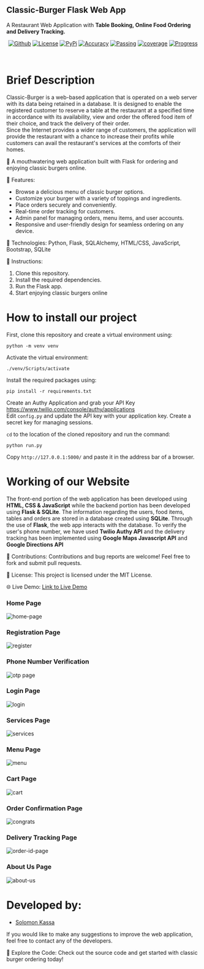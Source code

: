 ## Classic-Burger Flask Web App
A Restaurant Web Application with **Table Booking, Online Food Ordering and Delivery Tracking.**<br/>
<p align="center">
 <a href="https://github.com/Solomonkassa/Jedan-Care"><img alt="Github" src="https://img.shields.io/static/v1?logo=github&color=blueviolet&label=Test&message=Passing"/></a> <a href="LICENSE"><img alt="License" src="https://img.shields.io/static/v1?logo=GPL&color=Blue&message=GPL-v3&label=License"/></a> <a href="https://pypi.org/project/smartbetsAPI"><img alt="PyPi" src="https://img.shields.io/static/v1?logo=pypi&label=Pypi&message=v1.1.4&color=green"/></a> <a href="#"><img alt="Accuracy" src="https://img.shields.io/static/v1?logo=accuracy&label=Accuracy&message=55%&color=critical"/></a> <a href="#"><img alt="Passing" src="https://img.shields.io/static/v1?logo=Docs&label=Docs&message=Passing&color=green"/></a> <a href="#"><img alt="coverage" src="https://img.shields.io/static/v1?logo=Coverage&label=Coverage&message=85%&color=yellowgreen"/></a>  <a href="#" alt="progress"><img alt="Progress" src="https://img.shields.io/static/v1?logo=Progress&label=Progress&message=35%&color=green"/></a>  <a href="https://pepy.tech/project/smartbetsapi"></a></p><br>
 
# Brief Description
Classic-Burger is a web-based application that is operated on a web server with its data being retained in a database. It is designed to enable the registered customer to reserve a table at the restaurant at a specified time in accordance with its availability, view and order the offered food item of their choice, and track the delivery of their order. <br/> 
Since the Internet provides a wider range of customers, the application will provide the restaurant with a chance to increase their profits while customers can avail the restaurant's services at the comforts of their homes.



🍔 A mouthwatering web application built with Flask for ordering and enjoying classic burgers online.

🚀 Features:
- Browse a delicious menu of classic burger options.
- Customize your burger with a variety of toppings and ingredients.
- Place orders securely and conveniently.
- Real-time order tracking for customers.
- Admin panel for managing orders, menu items, and user accounts.
- Responsive and user-friendly design for seamless ordering on any device.

🔧 Technologies:
Python, Flask, SQLAlchemy, HTML/CSS, JavaScript, Bootstrap, SQLite

📝 Instructions:
1. Clone this repository.
2. Install the required dependencies.
3. Run the Flask app.
4. Start enjoying classic burgers online


# How to install our project <br/>

First, clone this repository and create a virtual environment using:
```
python -m venv venv
```
Activate the virtual environment:
```
./venv/Scripts/activate
```
Install the required packages using: <br/>
```
pip install -r requirements.txt
```

Create an Authy Application and grab your API Key https://www.twilio.com/console/authy/applications <br/>
Edit `config.py` and update the API key with your application key. Create a secret key for managing sessions. <br/>

`cd` to the location of the cloned repository and run the command:
```
python run.py
```
Copy `http://127.0.0.1:5000/` and paste it in the address bar of a browser.

# Working of our Website 
The front-end portion of the web application has been developed using **HTML, CSS & JavaScript** while the backend portion has been developed using **Flask & SQLite**. The information regarding the users, food items, tables and orders are stored in a database created using **SQLite**. Through the use of **Flask**, the web app interacts with the database. To verify the user's phone number, we have used **Twilio Authy API** and the delivery tracking has been implemented using **Google Maps Javascript API** and **Google Directions API**

🤝 Contributions:
Contributions and bug reports are welcome! Feel free to fork and submit pull requests.

📄 License:
This project is licensed under the MIT License.

🌐 Live Demo:
[Link to Live Demo](https://www.Holb20233lcidz.tech)



### Home Page
![home-page](https://github.com/Solomonkassa/Classic-Burger/blob/main/resources/home.png)

### Registration Page
![register](https://github.com/Solomonkassa/Classic-Burger/blob/main/resources/sign_up.png)

### Phone Number Verification
![otp page]()

### Login Page
![login](https://github.com/Solomonkassa/Classic-Burger/blob/main/resources/log_in.png)


### Services Page
![services](https://github.com/Solomonkassa/Classic-Burger/blob/main/resources/services.png)


### Menu Page
![menu](https://github.com/Solomonkassa/Classic-Burger/blob/main/resources/menu.png)

### Cart Page
![cart](https://github.com/Solomonkassa/Classic-Burger/blob/main/resources/cart.png)

### Order Confirmation Page
![congrats](https://github.com/Solomonkassa/Classic-Burger/blob/main/resources/congrats.png)

### Delivery Tracking Page
![order-id-page](https://github.com/Solomonkassa/Classic-Burger/blob/main/resources/06.09.2023_15.40.12_REC.png)


### About Us Page
![about-us](https://github.com/Solomonkassa/Classic-Burger/blob/main/resources/about.png)



# Developed by: <br/>
- [Solomon Kassa](https://github.com/Solomonkassa/)


If you would like to make any suggestions to improve the web application, feel free to contact any of the developers.

📌 Explore the Code:
Check out the source code and get started with classic burger ordering today!
